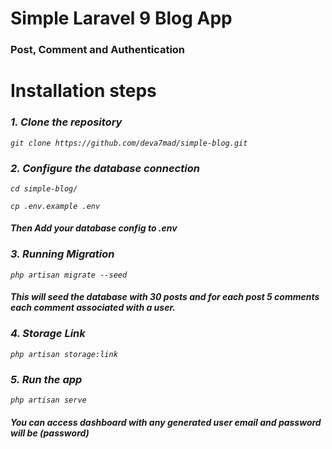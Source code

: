 
# Simple Laravel 9 Blog App 
### Post, Comment and Authentication

# Installation steps

### <i>1. Clone the repository<i>
````
git clone https://github.com/deva7mad/simple-blog.git
````

### <i>2. Configure the database connection<i>
````
cd simple-blog/

cp .env.example .env
````
#### <i>Then</i> Add your database config to .env

### <i>3. Running Migration </i>
````
php artisan migrate --seed
````
#### <i>This</i> will seed the database with 30 posts and for each post 5 comments each comment associated with a user.

### <i>4. Storage Link </i>
````
php artisan storage:link
````

### <i>5. Run the app </i>
````
php artisan serve
````
#### <i>You </i> can access dashboard with any generated user email and password will be (password) 

